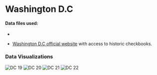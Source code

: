 # Washington D.C

#### Data files used:

- 

- [Washington D.C official website](https://opendata.dc.gov/datasets/DCGIS::purchase-orders-from-pass/explore) with access to historic checkbooks.


### Data Visualizations

![DC 19](https://user-images.githubusercontent.com/94376055/174554586-d25fff39-a511-413e-9133-2c387d699c75.png)
![DC 20](https://user-images.githubusercontent.com/94376055/174554594-05674d51-a753-42f5-868e-0ee07d53f898.png)
![DC 21](https://user-images.githubusercontent.com/94376055/174554597-2e3da579-2785-47ad-a148-c5d68b516fe5.png)
![DC 22](https://user-images.githubusercontent.com/94376055/174554602-064db220-fc0d-4442-b462-6cc117c59532.png)
